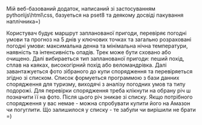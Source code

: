 



Мій веб-базований додаток, написаний зі застосуванням python\js\html\css, базуеться на pset8 та  деякому досвіді пакування наплічника=)

Користувач будує маршрут запланованої пригоди, перевіряє погодні умови та прогноз на 5 днів у ключових точках та загально
розраховані погодні умови: максимальна денна та мінімальна нічна температури, наявність та інтенсивність опадів.
Трек може бути сховано або очищено.
Далі вибираеться тип запланованої пригоди: пеший похід, сплав на каяках, високогірний похід або веломандрівка.
Далі завантажуеться фото зібраного до купи спорядження та перевіряеться згідно зі списком.
Список формуеться программою з бази данних спорядження для туризму, виходячі з аналізу погодних умов та типу подорожі.
Для перевірки спорядження треба клікнути на обрану річ ш позначити її на фото. Після цього річ зникае зі списку.
Якщо потрiбного спорядження у вас немае - можна спробувати купити його на Амазон чи погуглити.
Що залишилося у списку - те забули чи вирішили не брати =)